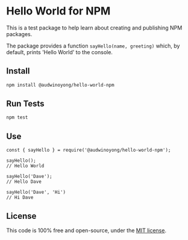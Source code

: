 # Hello World for NPM

This is a test package to help learn about creating and
publishing NPM packages.

The package provides a function `sayHello(name, greeting)` which, by default,
prints 'Hello World' to the console.

## Install

```bash
npm install @audwinoyong/hello-world-npm
```

## Run Tests

```bash
npm test
```

## Use

```JS
const { sayHello } = require('@audwinoyong/hello-world-npm');

sayHello();
// Hello World

sayHello('Dave');
// Hello Dave

sayHello('Dave', 'Hi')
// Hi Dave
```

## License

This code is 100% free and open-source, under the [MIT license](LICENSE).
